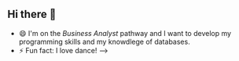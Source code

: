 ## Hi there 👋

- 😄 I'm on the _Business Analyst_ pathway and I want to develop my programming skills and my knowdlege of databases.
- ⚡ Fun fact: I love dance!
-->
